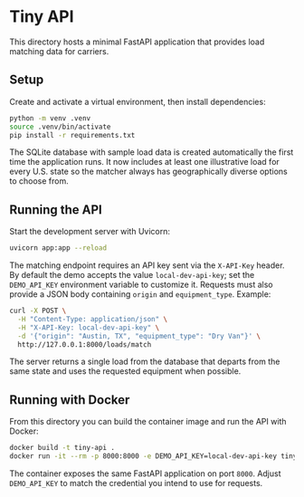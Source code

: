 # Tiny API

This directory hosts a minimal FastAPI application that provides load matching data for carriers.

## Setup

Create and activate a virtual environment, then install dependencies:

```bash
python -m venv .venv
source .venv/bin/activate
pip install -r requirements.txt
```

The SQLite database with sample load data is created automatically the first time the application runs.
It now includes at least one illustrative load for every U.S. state so the matcher always has
geographically diverse options to choose from.

## Running the API

Start the development server with Uvicorn:

```bash
uvicorn app:app --reload
```

The matching endpoint requires an API key sent via the `X-API-Key` header. By default the demo accepts the value
`local-dev-api-key`; set the `DEMO_API_KEY` environment variable to customize it. Requests must also provide a JSON
body containing `origin` and `equipment_type`. Example:

```bash
curl -X POST \
  -H "Content-Type: application/json" \
  -H "X-API-Key: local-dev-api-key" \
  -d '{"origin": "Austin, TX", "equipment_type": "Dry Van"}' \
  http://127.0.0.1:8000/loads/match
```

The server returns a single load from the database that departs from the same state and uses the requested equipment when possible.

## Running with Docker

From this directory you can build the container image and run the API with Docker:

```bash
docker build -t tiny-api .
docker run -it --rm -p 8000:8000 -e DEMO_API_KEY=local-dev-api-key tiny-api
```

The container exposes the same FastAPI application on port `8000`. Adjust `DEMO_API_KEY` to match the credential you
intend to use for requests.
